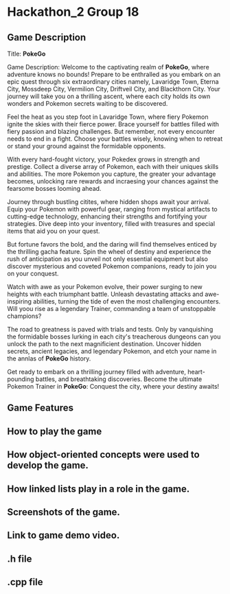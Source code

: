# Hackathon_2 Group 18
## Game Description
Title: **PokeGo**

Game Description: Welcome to the captivating realm of **PokeGo**, where adventure knows no bounds! Prepare to be enthralled as you embark on an epic quest through six extraordinary cities namely, Lavaridge Town, Eterna City, Mossdeep City, Vermilion City, Driftveil City, and Blackthorn City. Your journey will take you on a thrilling ascent, where each city holds its own wonders and Pokemon secrets waiting to be discovered. 

Feel the heat as you step foot in Lavaridge Town, where fiery Pokemon ignite the skies with their fierce power. Brace yourself for battles filled with fiery passion and blazing challenges. But remember, not every encounter needs to end in a fight. Choose your battles wisely, knowing when to retreat or stand your ground against the formidable opponents.

With every hard-fought victory, your Pokedex grows in strength and prestige. Collect a diverse array of Pokemon, each with their uniques skills and abilities. The more Pokemon you capture, the greater your advantage becomes, unlocking rare rewards and incraesing your chances against the fearsome bosses looming ahead.

Journey through bustling citites, where hidden shops await your arrival. Equip your Pokemon with powerful gear, ranging from mystical artifacts to cutting-edge technology, enhancing their strengths and fortifying your strategies. Dive deep into your inventory, filled with treasures and special items that aid you on your quest.

But fortune favors the bold, and the daring will find themselves enticed by the thrilling gacha feature. Spin the wheel of destiny and experience the rush of anticipation as you unveil not only essential equipment but also discover mysterious and coveted Pokemon companions, ready to join you on your conquest.

Watch with awe as your Pokemon evolve, their power surging to new heights with each triumphant battle. Unleash devastating attacks and awe-inspiring abilities, turning the tide of even the most challenging encounters. Will yoou rise as a legendary Trainer, commanding a team of unstoppable champions?

The road to greatness is paved with trials and tests. Only by vanquishing the formidable bosses lurking in each city's treacherous dungeons can you unlock the path to the next magnificient destination. Uncover hidden secrets, ancient legacies, and legendary Pokemon, and etch your name in the annlas of **PokeGo** history.

Get ready to embark on a thrilling journey filled with adventure, heart-pounding battles, and breathtaking discoveries. Become the ultimate Pokemon Trainer in **PokeGo**: Conquest the city, where your destiny awaits!
## Game Features
## How to play the game
## How object-oriented concepts were used to develop the game.
## How linked lists play in a role in the game.
## Screenshots of the game.
## Link to game demo video.
## .h file
## .cpp file
